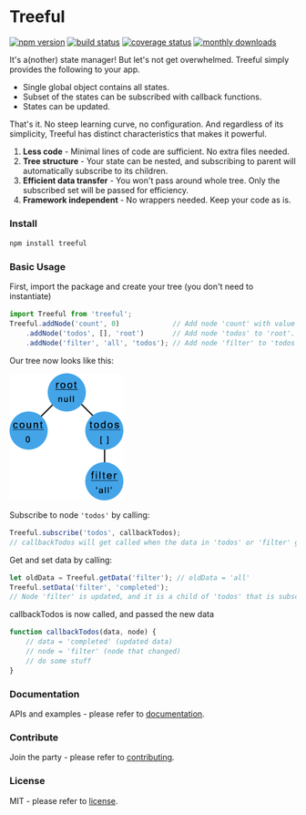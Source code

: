 # Treeful
[![npm version][npm-img]][npm-url] [![build status][travis-img]][travis-url] [![coverage status][coveralls-img]][coveralls-url] [![monthly downloads][downloads-img]][downloads-url]

It's a(nother) state manager! But let's not get overwhelmed. Treeful simply provides the following to your app.

* Single global object contains all states.
* Subset of the states can be subscribed with callback functions.
* States can be updated.

That's it. No steep learning curve, no configuration. And regardless of its simplicity, Treeful has distinct characteristics that makes it powerful.

1. **Less code** - Minimal lines of code are sufficient. No extra files needed.
2. **Tree structure** - Your state can be nested, and subscribing to parent will automatically subscribe to its children.
3. **Efficient data transfer** - You won't pass around whole tree. Only the subscribed set will be passed for efficiency.
4. **Framework independent** - No wrappers needed. Keep your code as is.

### Install
```sh
npm install treeful
```

### Basic Usage
First, import the package and create your tree (you don't need to instantiate)

```js
import Treeful from 'treeful';
Treeful.addNode('count', 0)             // Add node 'count' with value 0 (to 'root').
    .addNode('todos', [], 'root')       // Add node 'todos' to 'root'.
    .addNode('filter', 'all', 'todos'); // Add node 'filter' to 'todos' with value of 'all'.
```

Our tree now looks like this:

![Tree](tree.png)

Subscribe to node `'todos'` by calling:
```js
Treeful.subscribe('todos', callbackTodos);
// callbackTodos will get called when the data in 'todos' or 'filter' gets updated
```

Get and set data by calling:
```js
let oldData = Treeful.getData('filter'); // oldData = 'all'
Treeful.setData('filter', 'completed');
// Node 'filter' is updated, and it is a child of 'todos' that is subscribed to callbackTodos
```

callbackTodos is now called, and passed the new data
```js
function callbackTodos(data, node) {
    // data = 'completed' (updated data)
    // node = 'filter' (node that changed)
    // do some stuff
}
```

### Documentation
APIs and examples - please refer to [documentation](https://jsful.gitbooks.io/treeful/content/motivation.html).

### Contribute
Join the party - please refer to [contributing](https://github.com/jsful/treeful/blob/master/CONTRIBUTING.md).

### License
MIT - please refer to [license](https://github.com/jsful/treeful/blob/master/LICENSE).

[npm-url]: https://www.npmjs.org/package/treeful
[npm-img]: https://img.shields.io/npm/v/treeful.svg
[downloads-url]: https://www.npmjs.org/package/treeful
[downloads-img]: https://img.shields.io/npm/dm/treeful.svg
[travis-url]: https://travis-ci.org/jsful/treeful?branch=master
[travis-img]: https://travis-ci.org/jsful/treeful.svg?branch=master
[coveralls-url]: https://coveralls.io/github/jsful/treeful?branch=master
[coveralls-img]: https://coveralls.io/repos/github/jsful/treeful/badge.svg?branch=master
